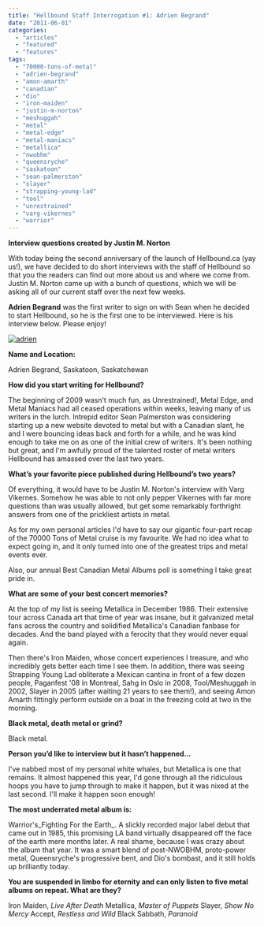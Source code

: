 ```yaml
---
title: "Hellbound Staff Interrogation #1: Adrien Begrand"
date: "2011-06-01"
categories: 
  - "articles"
  - "featured"
  - "features"
tags: 
  - "70000-tons-of-metal"
  - "adrien-begrand"
  - "amon-amarth"
  - "canadian"
  - "dio"
  - "iron-maiden"
  - "justin-m-norton"
  - "meshuggah"
  - "metal"
  - "metal-edge"
  - "metal-maniacs"
  - "metallica"
  - "nwobhm"
  - "queensryche"
  - "saskatoon"
  - "sean-palmerston"
  - "slayer"
  - "strapping-young-lad"
  - "tool"
  - "unrestrained"
  - "varg-vikernes"
  - "warrior"
---
```


**Interview questions created by Justin M. Norton**

With today being the second anniversary of the launch of Hellbound.ca (yay us!), we have decided to do short interviews with the staff of Hellbound so that you the readers can find out more about us and where we come from. Justin M. Norton came up with a bunch of questions, which we will be asking all of our current staff over the next few weeks.

**Adrien Begrand** was the first writer to sign on with Sean when he decided to start Hellbound, so he is the first one to be interviewed. Here is his interview below. Please enjoy!

[![](http://www.hellbound.ca/wp-content/uploads/2011/06/adrien.jpg "adrien")](http://www.hellbound.ca/wp-content/uploads/2011/06/adrien.jpg)

**Name and Location:**

Adrien Begrand, Saskatoon, Saskatchewan

**How did you start writing for Hellbound?**

The beginning of 2009 wasn't much fun, as Unrestrained!, Metal Edge, and Metal Maniacs had all ceased operations within weeks, leaving many of us writers in the lurch. Intrepid editor Sean Palmerston was considering starting up a new website devoted to metal but with a Canadian slant, he and I were bouncing ideas back and forth for a while, and he was kind enough to take me on as one of the initial crew of writers. It's been nothing but great, and I'm awfully proud of the talented roster of metal writers Hellbound has amassed over the last two years.

**What’s your favorite piece published during Hellbound’s two years?**

Of everything, it would have to be Justin M. Norton's interview with Varg Vikernes. Somehow he was able to not only pepper Vikernes with far more questions than was usually allowed, but get some remarkably forthright answers from one of the prickliest artists in metal.

As for my own personal articles I'd have to say our gigantic four-part recap of the 70000 Tons of Metal cruise is my favourite. We had no idea what to expect going in, and it only turned into one of the greatest trips and metal events ever.

Also, our annual Best Canadian Metal Albums poll is something I take great pride in.

**What are some of your best concert memories?**

At the top of my list is seeing Metallica in December 1986. Their extensive tour across Canada art that time of year was insane, but it galvanized metal fans across the country and solidified Metallica's Canadian fanbase for decades. And the band played with a ferocity that they would never equal again.

Then there's Iron Maiden, whose concert experiences I treasure, and who incredibly gets better each time I see them. In addition, there was seeing Strapping Young Lad obliterate a Mexican cantina in front of a few dozen people, Paganfest '08 in Montreal, Sahg in Oslo in 2008, Tool/Meshuggah in 2002, Slayer in 2005 (after waiting 21 years to see them!), and seeing Amon Amarth fittingly perform outside on a boat in the freezing cold at two in the morning.

**Black metal, death metal or grind?**

Black metal.

**Person you’d like to interview but it hasn’t happened…**

I've nabbed most of my personal white whales, but Metallica is one that remains. It almost happened this year, I'd gone through all the ridiculous hoops you have to jump through to make it happen, but it was nixed at the last second. I'll make it happen soon enough!

**The most underrated metal album is:**

Warrior's_Fighting For the Earth_. A slickly recorded major label debut that came out in 1985, this promising LA band virtually disappeared off the face of the earth mere months later. A real shame, because I was crazy about the album that year. It was a smart blend of post-NWOBHM, proto-power metal, Queensryche's progressive bent, and Dio's bombast, and it still holds up brilliantly today.

**You are suspended in limbo for eternity and can only listen to five metal albums on repeat. What are they?**

Iron Maiden, _Live After Death_ Metallica, _Master of Puppets_ Slayer, _Show No Mercy_ Accept, _Restless and Wild_ Black Sabbath, _Paranoid_
